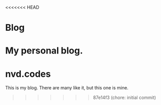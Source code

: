 <<<<<<< HEAD
# Blog

My personal blog.
=======
# nvd.codes

This is my blog. There are many like it, but this one is mine.
>>>>>>> 87e14f3 (chore: initial commit)
